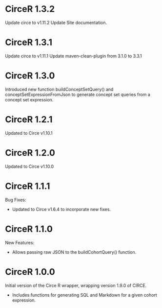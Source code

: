 CirceR 1.3.2
============

Update circe to v1.11.2
Update Site documentation.

CirceR 1.3.1
============

Update circe to v1.11.1
Update maven-clean-plugin from 3.1.0 to 3.3.1


CirceR 1.3.0
============

Introduced new function buildConceptSetQuery() and conceptSetExpressionFromJson to generate concept set queries from a concept set expression.

CirceR 1.2.1
============

Updated to Circe v1.10.1

CirceR 1.2.0
============

Updated to Circe v1.10.0


CirceR 1.1.1
============

Bug Fixes:
- Updated to Circe v1.6.4 to incorporate new fixes.

CirceR 1.1.0
============

New Features:
- Allows passing raw JSON to the buildCohortQuery() function.


CirceR 1.0.0
============

Initial version of the Circe R wrapper, wrapping version 1.9.0 of CIRCE.
- Includes functions for generating SQL and Markdown for a given cohort expression.
